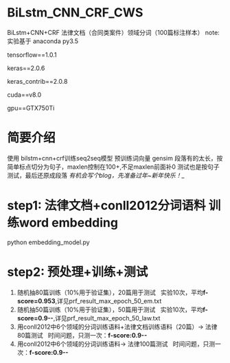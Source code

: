 # BiLstm_CNN_CRF_CWS
BiLstm+CNN+CRF  法律文档（合同类案件）领域分词（100篇标注样本）
note: 实验基于
anaconda py3.5

tensorflow==1.0.1

keras==2.0.6

keras_contrib==2.0.8

cuda==v8.0

gpu==GTX750Ti

# 简要介绍
使用 bilstm+cnn+crf训练seq2seq模型
预训练词向量 gensim
段落有的太长，按简单标点切分为句子，maxlen控制在100+,不足maxlen前面补0
测试也是按句子测试，最后还原成段落
_有机会写个blog，先准备过年~新年快乐！__

# step1: 法律文档+conll2012分词语料 训练word embedding
python embedding_model.py
# step2: 预处理+训练+测试
1. 随机抽80篇训练（10%用于验证集），20篇用于测试
   实验10次，平均**f-score=0.953**,详见prf_result_max_epoch_50_em.txt
2. 随机抽50篇训练（10%用于验证集），50篇用于测试
   实验10次，平均**f-score=0.9--**,详见prf_result_max_epoch_50_law.txt
3. 用conll2012中6个领域的分词训练语料+法律文档训练语料（20篇）-> 法律80篇测试
   时间问题，只测一次：**f-score:0.9--**
4. 用conll2012中6个领域的分词训练语料-> 法律100篇测试
   时间问题，只测一次：**f-score:0.9--**

